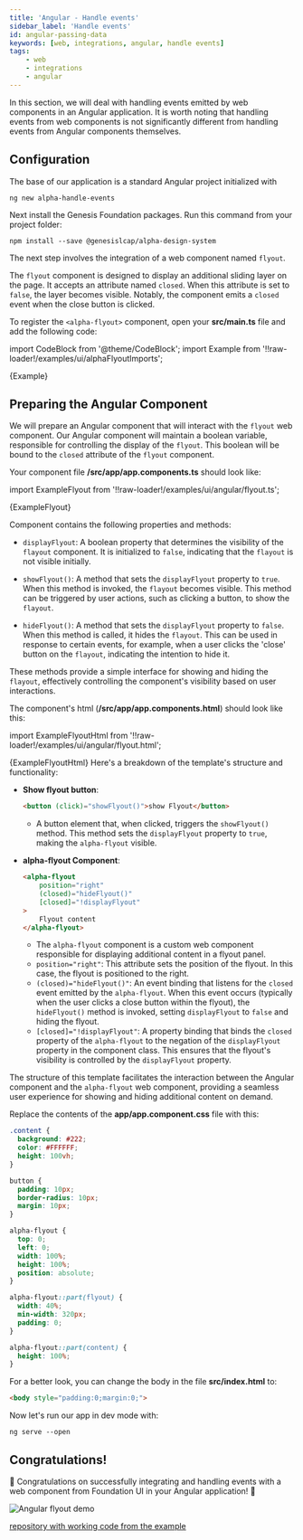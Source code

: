```yaml
---
title: 'Angular - Handle events'
sidebar_label: 'Handle events'
id: angular-passing-data
keywords: [web, integrations, angular, handle events]
tags:
    - web
    - integrations
    - angular
---
```


In this section, we will deal with handling events emitted by web components in an Angular application. It is worth noting that handling events from web components is not significantly different from handling events from Angular components themselves.

## Configuration

The base of our application is a standard Angular project initialized with
```shell
ng new alpha-handle-events
```

Next install the Genesis Foundation packages. Run this command from your project folder:

```shell
npm install --save @genesislcap/alpha-design-system
```

The next step involves the integration of a web component named `flyout`. 

The `flyout` component is designed to display an additional sliding layer on the page. It accepts an attribute named `closed`. When this attribute is set to `false`, the layer becomes visible. Notably, the component emits a `closed` event when the close button is clicked.

To register the `<alpha-flyout>` component, open your **src/main.ts** file and add the following code:

import CodeBlock from '@theme/CodeBlock';
import Example from '!!raw-loader!/examples/ui/alphaFlyoutImports';

<CodeBlock className="language-ts">{Example}</CodeBlock>

## Preparing the Angular Component

We will prepare an Angular component that will interact with the `flyout` web component. Our Angular component will maintain a boolean variable, responsible for controlling the display of the `flyout`. This boolean will be bound to the `closed` attribute of the `flyout` component.

Your component file **/src/app/app.components.ts** should look like:

import ExampleFlyout from '!!raw-loader!/examples/ui/angular/flyout.ts';

<CodeBlock className="language-ts">{ExampleFlyout}</CodeBlock>

Component contains the following properties and methods:

- `displayFlyout`: A boolean property that determines the visibility of the `flayout` component. It is initialized to `false`, indicating that the `flayout` is not visible initially.

- `showFlyout()`: A method that sets the `displayFlyout` property to `true`. When this method is invoked, the `flayout` becomes visible. This method can be triggered by user actions, such as clicking a button, to show the `flayout`.

- `hideFlyout()`: A method that sets the `displayFlyout` property to `false`. When this method is called, it hides the `flayout`. This can be used in response to certain events, for example, when a user clicks the 'close' button on the `flayout`, indicating the intention to hide it.

These methods provide a simple interface for showing and hiding the `flayout`, effectively controlling the component's visibility based on user interactions.

The component's html (**/src/app/app.components.html**) should look like this:

import ExampleFlyoutHtml from '!!raw-loader!/examples/ui/angular/flyout.html';

<CodeBlock className="language-html">{ExampleFlyoutHtml}</CodeBlock>
Here's a breakdown of the template's structure and functionality:

- **Show flyout button**:
    ```html
    <button (click)="showFlyout()">show Flyout</button>
    ```
    - A button element that, when clicked, triggers the `showFlyout()` method. This method sets the `displayFlyout` property to `true`, making the `alpha-flyout` visible.

- **alpha-flyout Component**:
    ```html
    <alpha-flyout
        position="right"
        (closed)="hideFlyout()"
        [closed]="!displayFlyout"
    >
        Flyout content
    </alpha-flyout>
    ```
    - The `alpha-flyout` component is a custom web component responsible for displaying additional content in a flyout panel.
    - `position="right"`: This attribute sets the position of the flyout. In this case, the flyout is positioned to the right.
    - `(closed)="hideFlyout()"`: An event binding that listens for the `closed` event emitted by the `alpha-flyout`. When this event occurs (typically when the user clicks a close button within the flyout), the `hideFlyout()` method is invoked, setting `displayFlyout` to `false` and hiding the flyout.
    - `[closed]="!displayFlyout"`: A property binding that binds the `closed` property of the `alpha-flyout` to the negation of the `displayFlyout` property in the component class. This ensures that the flyout's visibility is controlled by the `displayFlyout` property.

The structure of this template facilitates the interaction between the Angular component and the `alpha-flyout` web component, providing a seamless user experience for showing and hiding additional content on demand.

Replace the contents of the **app/app.component.css** file with this:
```css
.content {
  background: #222;
  color: #FFFFFF;
  height: 100vh;
}

button {
  padding: 10px;
  border-radius: 10px;
  margin: 10px;
}

alpha-flyout {
  top: 0;
  left: 0;
  width: 100%;
  height: 100%;
  position: absolute;
}

alpha-flyout::part(flyout) {
  width: 40%;
  min-width: 320px;
  padding: 0;
}

alpha-flyout::part(content) {
  height: 100%;
}
```

For a better look, you can change the body in the file **src/index.html** to:

```html
<body style="padding:0;margin:0;">
```



Now let's run our app in dev mode with:
```shell
ng serve --open
```

## Congratulations!

🎉 Congratulations on successfully integrating and handling events with a web component from Foundation UI in your Angular application! 🎉

![Angular flyout demo](/integrations/angular/angular-flyout-demo.gif)

[repository with working code from the example](https://github.com/genesiscommunitysuccess/integration-examples/tree/main/angular/alpha-handle-events)